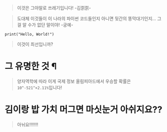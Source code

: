 > 이것은 그야말로 쓰레기입니다!
> -김젉젉-

> 도대체 이것들이 이 나라의 파이썬 코드들인지 아니면 뒷간의 똥막대기인지… 그걸 알 수가 없단 말이야!
> -궁예-

```print("Hello, World!")```
> 이것이 최선입니까?

그 유명한 것 ¶
===

> 양자역학에 따라 이게 국제 정보 올림피아드에서 우승할 확률은 `10^-521^×2.11%`입니다!

김이랑 밥 가치 머그면 마싯눈거 아쉬지요??
====
> 아뉘요!!!!!!!